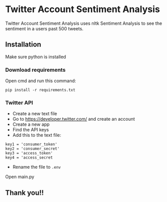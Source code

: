 # Twitter Account Sentiment Analysis

Twitter Account Sentiment Analysis uses nltk Sentiment Analysis to see the sentiment in a users past 500 tweets.

## Installation

Make sure python is installed

### Download requirements

Open cmd and run this command:

```
pip install -r requirements.txt
```

### Twitter API

- Create a new text file
- Go to https://developer.twitter.com/ and create an account
- Create a new app
- Find the API keys
- Add this to the text file:

```
key1 = 'consumer_token'
key2 = 'consumer_secret'
key3 = 'access_token'
key4 = 'access_secret
```

- Rename the file to `.env`

Open main.py

## Thank you!!
